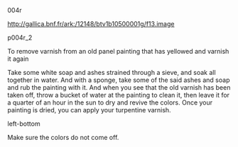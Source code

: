 004r

http://gallica.bnf.fr/ark:/12148/btv1b10500001g/f13.image

p004r_2



To remove varnish from an old panel painting that has yellowed and varnish it again

Take some white soap and ashes strained through a sieve, and soak all together in water. And with a sponge, take some of the said ashes and soap and rub the painting with it. And when you see that the old varnish has been taken off, throw a bucket of water at the painting to clean it, then leave it for a quarter of an hour in the sun to dry and revive the colors. Once your painting is dried, you can apply your turpentine varnish.



left-bottom

Make sure the colors do not come off.

